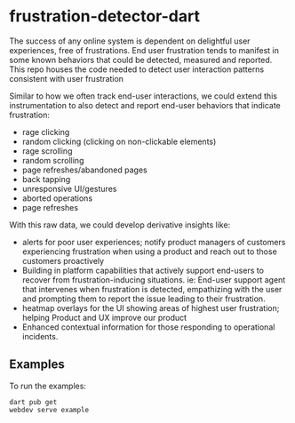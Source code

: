 # frustration-detector-dart
The success of any online system is dependent on delightful user experiences, free of frustrations.  End user frustration tends to manifest in some known behaviors that could be detected, measured and reported. 
This repo houses the code needed to detect user interaction patterns consistent with user frustration

Similar to how we often track end-user interactions, we could extend this instrumentation to also detect and report end-user behaviors that indicate frustration:

- rage clicking
- random clicking (clicking on non-clickable elements)
- rage scrolling
- random scrolling
- page refreshes/abandoned pages
- back tapping
- unresponsive UI/gestures
- aborted operations
- page refreshes

With this raw data, we could develop derivative insights like:

- alerts for poor user experiences; notify product managers of customers experiencing frustration when using a product and reach out to those customers proactively
- Building in platform capabilities that actively support end-users to recover from frustration-inducing situations.
    ie: End-user support agent that intervenes when frustration is detected, empathizing with the user and prompting them to report the issue leading to their frustration.
- heatmap overlays for the UI showing areas of highest user frustration; helping Product and UX improve our product
- Enhanced contextual information for those responding to operational incidents. 


## Examples

To run the examples:
```
dart pub get
webdev serve example
```